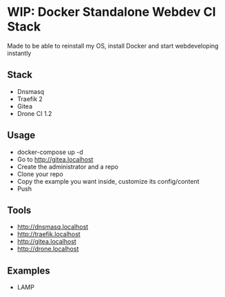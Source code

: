 # WIP: Docker Standalone Webdev CI Stack
Made to be able to reinstall my OS, install Docker and start webdeveloping instantly 

## Stack
+ Dnsmasq
+ Traefik 2
+ Gitea
+ Drone CI 1.2


## Usage
+ docker-compose up -d
+ Go to http://gitea.localhost
+ Create the administrator and a repo
+ Clone your repo
+ Copy the example you want inside, customize its config/content
+ Push


## Tools
+ http://dnsmasq.localhost
+ http://traefik.localhost
+ http://gitea.localhost
+ http://drone.localhost


## Examples
+ LAMP
